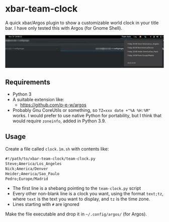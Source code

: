 # xbar-team-clock

A quick xbar/Argos plugin to show a customizable world clock in your title bar.
I have only tested this with Argos (for Gnome Shell).

![Screenshot using Argos on Gnome Shell](argos_screenshot.png)

## Requirements

* Python 3
* A suitable extension like:
  * https://github.com/p-e-w/argos
* Probably Gnu CoreUtils or something, so `TZ=xxx date +"%A %H:%M"` works. I would prefer to use native Python for portability, but I think that would require `zoneinfo`, added in Python 3.9.

## Usage

Create a file called `clock.1m.sh` with contents like: 
 
```
#!/path/to/xbar-team-clock/team-clock.py
Steve;America/Los_Angeles
Nick;America/Denver
Heider;America/Sao_Paulo
Pedro;Europe/Madrid
```

* The first line is a shebang pointing to the `team-clock.py` script
* Every other non-blank line is a clock you want, using the format `text;tz`, where `text` is the text you want to display, and `tz` is the time zone.
* Lines starting with `#` are ignored

Make the file executable and drop it in `~/.config/argos/` (for Argos).
